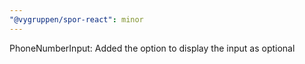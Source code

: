 ```yaml
---
"@vygruppen/spor-react": minor
---
```


PhoneNumberInput: Added the option to display the input as optional
